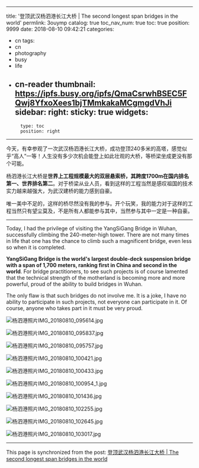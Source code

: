 
---
title: '登顶武汉杨泗港长江大桥 | The second longest span bridges in the world'
permlink: 3ouymp
catalog: true
toc_nav_num: true
toc: true
position: 9999
date: 2018-08-10 09:42:21
categories:
- cn
tags:
- cn
- photography
- busy
- life
- cn-reader
thumbnail: https://ipfs.busy.org/ipfs/QmaCsrwhBSEC5FQwj8YfxoXees1bjTMmkakaMCgmgdVhJi
sidebar:
    right:
        sticky: true
widgets:
    -
        type: toc
        position: right
---


今天，有幸参观了一次武汉杨泗港长江大桥，成功登顶240多米的高塔，感觉似乎“高人”一等！人生没有多少次机会能登上如此壮观的大桥，等桥梁坐成更没有那个可能。

杨泗港长江大桥是**世界上工程规模最大的双层悬索桥，其跨度1700m在国内排名第一、世界排名第二**。对于桥梁从业人员，看到这样的工程当然是感叹祖国的技术实力越来越强大，为武汉建桥的能力感到自豪。

唯一美中不足的，这样的桥尽然没有我的参与。开个玩笑，我的能力对于这样的工程当然只有望尘莫及，不是所有人都能参与其中，当然参与其中一定是一种自豪。

---

Today, I had the privilege of visiting the YangSiGang Bridge in Wuhan, successfully climbing the 240-meter-high tower. There are not many times in life that one has the chance to climb such a magnificent bridge, even less so when it is completed.

**YangSiGang Bridge is the world's largest double-deck suspension bridge with a span of 1,700 meters, ranking first in China and second in the world**. For bridge practitioners, to see such projects is of course lamented that the technical strength of the motherland is becoming more and more powerful, proud of the ability to build bridges in Wuhan.

The only flaw is that such bridges do not involve me. It is a joke, I have no ability to participate in such projects, not everyone can participate in it. Of course, anyone who takes part in it must be very proud.

![杨泗港照片IMG_20180810_095614.jpg](https://ipfs.busy.org/ipfs/QmaCsrwhBSEC5FQwj8YfxoXees1bjTMmkakaMCgmgdVhJi)

![杨泗港照片IMG_20180810_095837.jpg](https://ipfs.busy.org/ipfs/Qmc6DCBpUQtjfu1bRktN2PfYAwSDAB3nACcNrbqmgmKBfy)

![杨泗港照片IMG_20180810_095757.jpg](https://ipfs.busy.org/ipfs/QmPZAKwLBpimZ9Grf4ujgwkz6bJno9MsehEsmggt3SegnB)

![杨泗港照片IMG_20180810_100421.jpg](https://ipfs.busy.org/ipfs/QmZFA6nxqDzLvzUSZk7aD7TiUs6igCMnrz6wFaT5i8i66X)

![杨泗港照片IMG_20180810_100433.jpg](https://ipfs.busy.org/ipfs/QmT3nWszrhpjPp1yWDpM5Z6SnP1PyzRhwzpZvmt9MnBvu8)

![杨泗港照片IMG_20180810_100954_1.jpg](https://ipfs.busy.org/ipfs/QmTqWFvEoaNmXCDnvR5fHBD4F4tj9BvnrYgEdwKrX3GQAZ)

![杨泗港照片IMG_20180810_101436.jpg](https://ipfs.busy.org/ipfs/QmSKUiruXqWoWqAophFaPxamz8wDew8Ui8r2rc9VMPudN4)

![杨泗港照片IMG_20180810_102255.jpg](https://ipfs.busy.org/ipfs/QmZxmryVEk4L1fAuci8qNoToY4d3aTLdsWnPpkUWypHTZJ)

![杨泗港照片IMG_20180810_102645.jpg](https://ipfs.busy.org/ipfs/QmSGM82xHWrk5kCJj4jjLYJXum4c3okStkbMsz87MENoB1)

![杨泗港照片IMG_20180810_103017.jpg](https://ipfs.busy.org/ipfs/QmSY1LuJXMhYj12D7eoz7hj4KjKeaDR5VdaJaiVGPj4yxh)

- - -

This page is synchronized from the post: [登顶武汉杨泗港长江大桥 | The second longest span bridges in the world](https://steemit.com/@yellowbird/3ouymp)
